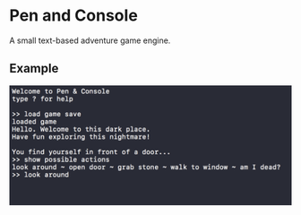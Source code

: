 # Pen and Console

A small text-based adventure game engine.

## Example
![example screen](readme/example_screen.png)
